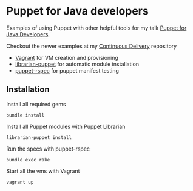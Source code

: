 # Puppet for Java developers

Examples of using Puppet with other helpful tools for my talk [Puppet for Java Developers](http://blog.carlossanchez.eu/2012/09/12/puppet-for-java-developers-talk-at-javazone-oslo-2012/).

Checkout the newer examples at my [Continuous Delivery](https://github.com/carlossg/continuous-delivery) repository

* [Vagrant](http://vagrantup.com) for VM creation and provisioning
* [librarian-puppet](http://librarian-puppet.com/) for automatic module installation
* [puppet-rspec](http://rspec-puppet.com) for puppet manifest testing


## Installation


Install all required gems

```
bundle install
```

Install all Puppet modules with Puppet Librarian

```
librarian-puppet install
```

Run the specs with puppet-rspec

```
bundle exec rake
```

Start all the vms with Vagrant

```
vagrant up
```
